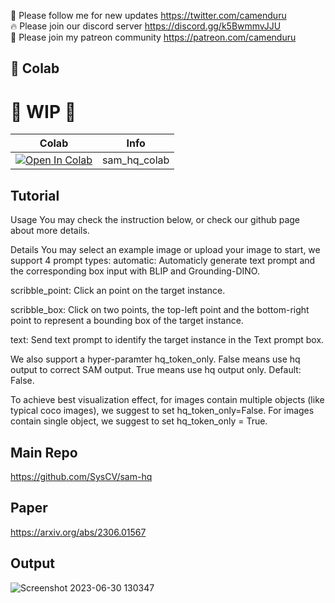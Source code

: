 🐣 Please follow me for new updates https://twitter.com/camenduru <br />
🔥 Please join our discord server https://discord.gg/k5BwmmvJJU <br />
🥳 Please join my patreon community https://patreon.com/camenduru <br />

## 🦒 Colab

# 🚦 WIP 🚦

| Colab | Info
| --- | --- |
[![Open In Colab](https://colab.research.google.com/assets/colab-badge.svg)](https://colab.research.google.com/github/camenduru/sam-hq-colab/blob/main/sam_hq_colab.ipynb) | sam_hq_colab

## Tutorial
Usage
You may check the instruction below, or check our github page about more details.

Details
You may select an example image or upload your image to start, we support 4 prompt types:
automatic: Automaticly generate text prompt and the corresponding box input with BLIP and Grounding-DINO.

scribble_point: Click an point on the target instance.

scribble_box: Click on two points, the top-left point and the bottom-right point to represent a bounding box of the target instance.

text: Send text prompt to identify the target instance in the Text prompt box.

We also support a hyper-paramter hq_token_only. False means use hq output to correct SAM output. True means use hq output only. Default: False.

To achieve best visualization effect, for images contain multiple objects (like typical coco images), we suggest to set hq_token_only=False. For images contain single object, we suggest to set hq_token_only = True.

## Main Repo
https://github.com/SysCV/sam-hq

## Paper
https://arxiv.org/abs/2306.01567

## Output
![Screenshot 2023-06-30 130347](https://github.com/camenduru/sam-hq-colab/assets/54370274/56424271-02c7-42cd-92b7-deb8ad148d30)